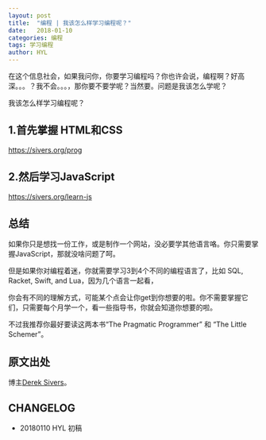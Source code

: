 ```yaml
---
layout: post
title:  "编程 | 我该怎么样学习编程呢？"
date:   2018-01-10
categories: 编程
tags: 学习编程
author: HYL
---
```

 
 在这个信息社会，如果我问你，你要学习编程吗？你也许会说，编程啊？好高深。。。？我不会。。。，那你要不要学呢？当然要。问题是我该怎么学呢？
 
 
我该怎么样学习编程呢？


## 1.首先掌握 HTML和CSS

https://sivers.org/prog

## 2.然后学习JavaScript

https://sivers.org/learn-js

## 总结

如果你只是想找一份工作，或是制作一个网站，没必要学其他语言咯。你只需要掌握JavaScript，那就没啥问题了呵。

但是如果你对编程着迷，你就需要学习3到4个不同的编程语言了，比如 SQL, Racket, Swift, and Lua，因为几个语言一起看，

你会有不同的理解方式，可能某个点会让你get到你想要的啦。你不需要掌握它们，只需要每个月学一个，看一些指导书，你就会知道你想要的啦。

不过我推荐你最好要读这两本书“The Pragmatic Programmer” 和 “The Little Schemer”。


## 原文出处

博主[Derek Sivers](https://sivers.org/faq)。

## CHANGELOG

- 20180110 HYL 初稿
